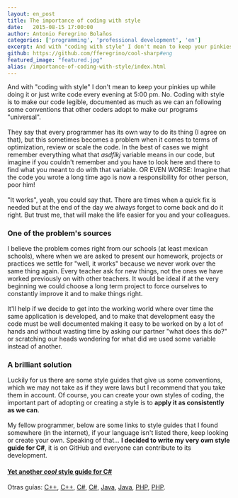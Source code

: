 ```yaml
---
layout: en_post
title: The importance of coding with style
date:   2015-08-15 17:00:00
author: Antonio Feregrino Bolaños
categories: ['programming', 'professional development', 'en']
excerpt: And with "coding with style" I don't mean to keep your pinkies up while doing it or just write code every evening at 5:00 pm. No.
github: https://github.com/fferegrino/cool-sharp#eng
featured_image: "featured.jpg"
alias: /importance-of-coding-with-style/index.html
---  
```

And with "coding with style" I don't mean to keep your pinkies up while doing it or just write code every evening at 5:00 pm. No. Coding with style is to make our code legible, documented as much as we can an following some conventions that other coders adopt to make our programs "universal".  
<br />
They say that every programmer has its own way to do its thing (I agree on that), but this sometimes becomes a problem when it comes to terms of optimization, review or scale the code. In the best of cases we might remember everything what that *asdflkj* variable means in our code, but imagine if you couldn't remember and you have to look here and there to find what you meant to do with that variable. OR EVEN WORSE: Imagine that the code you wrote a long time ago is now a responsibility for other person, poor him!  
<br />
"It works", yeah, you could say that. There are times when a quick fix is needed but at the end of the day we always forget to come back and do it right. But trust me, that will make the life easier for you and your colleagues.

### One of the problem's sources  
I believe the problem comes right from our schools (at least mexican schools), where when we are asked to present our homework, projects or practices we settle for "well, it works" because we never work over the same thing again. Every teacher ask for new things, not the ones we have worked previously on with other teachers. It would be ideal if at the very beginning we could choose a long term project to force ourselves to constantly improve it and to make things right.  
<br />
It'll help if we decide to get into the working world where over time the same application is developed, and to make that development easy the code must be well documented making it easy to be worked on by a lot of hands and without wasting time by asking our partner "what does this do?" or scratching our heads wondering for what did we used some variable instead of another.
  
### A brilliant solution
Luckily for us there are some style guides that give us some conventions, which we may not take as if they were laws but I recommend that you take them in account. Of course, you can create your own styles of coding, the important part of adopting or creating a style is to **apply it as consistently as we can**.  
<br />
My fellow programmer, below are some links to style guides that I found somewhere (in the internet), if your language isn't listed there, keep looking or create your own. Speaking of that... **I decided to write my very own style guide for C#**, it is on GitHub and everyone can contribute to its development.
<br />  
	
#### [Yet another *cool* style guide for C#](https://github.com/fferegrino/cool-sharp/)
Otras guías: [C++](https://sites.google.com/site/fferegrinostorage/-getguiasdeestilo/estilosCPlusPlus1.htm?attredirects=0&d=1), [C++](https://sites.google.com/site/fferegrinostorage/-getguiasdeestilo/estilosCPlusPlus2.pdf?attredirects=0&d=1), [C#](https://sites.google.com/site/fferegrinostorage/-getguiasdeestilo/estilosCsharp1.pdf?attredirects=0&d=1), [C#](https://sites.google.com/site/fferegrinostorage/-getguiasdeestilo/estilosCsharp2.pdf?attredirects=0&d=1), [Java](https://sites.google.com/site/fferegrinostorage/-getguiasdeestilo/estilosJava1.pdf?attredirects=0&d=1), [Java](https://sites.google.com/site/fferegrinostorage/-getguiasdeestilo/estilosJava.pdf?attredirects=0&d=1), [PHP](https://sites.google.com/site/fferegrinostorage/-getguiasdeestilo/estilosPHP1.htm?attredirects=0&d=1), [PHP](https://sites.google.com/site/fferegrinostorage/-getguiasdeestilo/estilosPHP.htm?attredirects=0&d=1).
